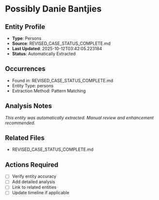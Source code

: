 # Possibly Danie Bantjies

## Entity Profile
- **Type**: Persons
- **Source**: REVISED_CASE_STATUS_COMPLETE.md
- **Last Updated**: 2025-10-12T03:42:05.223184
- **Status**: Automatically Extracted

## Occurrences
- Found in: REVISED_CASE_STATUS_COMPLETE.md
- Entity Type: persons
- Extraction Method: Pattern Matching

## Analysis Notes
*This entity was automatically extracted. Manual review and enhancement recommended.*

## Related Files
- REVISED_CASE_STATUS_COMPLETE.md

## Actions Required
- [ ] Verify entity accuracy
- [ ] Add detailed analysis
- [ ] Link to related entities
- [ ] Update timeline if applicable
